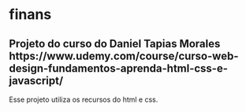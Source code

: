 # finans
<h2>Projeto do curso  do Daniel Tapias Morales https://www.udemy.com/course/curso-web-design-fundamentos-aprenda-html-css-e-javascript/   </h2>
<p>Esse projeto utiliza os recursos do html e css.</p>
